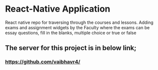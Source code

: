 # React-Native Application
React native repo for traversing through the courses and lessons. Adding exams and assignment widgets by the Faculty where the exams can be essay questions, fill in the blanks, multiple choice or true or false

## The server for this project is in below link;
### https://github.com/vaibhavr4/

